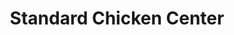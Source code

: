---
title: "Standard Chicken Center"
url: /karachi/standard-chicken-center-darbar-e-sultani-fb-area-block-4-gulberg-town/
shop: butcher
---